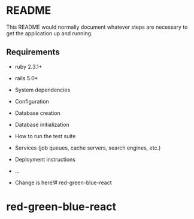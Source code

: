 # README

This README would normally document whatever steps are necessary to get the
application up and running.

## Requirements

* ruby 2.3.1+
* rails 5.0*

* System dependencies

* Configuration

* Database creation

* Database initialization

* How to run the test suite

* Services (job queues, cache servers, search engines, etc.)

* Deployment instructions

* ...
* Change is here!# red-green-blue-react
# red-green-blue-react
